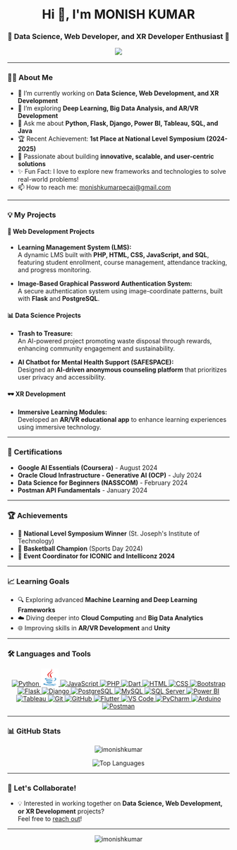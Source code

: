 <h1 align="center">Hi 👋, I'm MONISH KUMAR</h1>
<h3 align="center">🚀 Data Science, Web Developer, and XR Developer Enthusiast 🌟</h3>

<p align="center">
  <img src="https://readme-typing-svg.herokuapp.com?color=%2336BCF7&lines=Data+Science+%7C+Web+Developer+%7C+XR+Developer;Python+%7C+Java+%7C+Flask;Always+Learning+New+Technologies!">
</p>

---

### 🙋‍♂️ **About Me**
- 🔭 I’m currently working on **Data Science, Web Development, and XR Development**  
- 🌱 I’m exploring **Deep Learning, Big Data Analysis, and AR/VR Development**  
- 💬 Ask me about **Python, Flask, Django, Power BI, Tableau, SQL, and Java**  
- 🏆 Recent Achievement: **1st Place at National Level Symposium (2024-2025)**  
- 🎯 Passionate about building **innovative, scalable, and user-centric solutions**  
- ✨ Fun Fact: I love to explore new frameworks and technologies to solve real-world problems!  
- 📫 How to reach me: [monishkumarpecai@gmail.com](mailto:monishkumarpecai@gmail.com)  

---

### 💡 **My Projects**
#### 🚀 **Web Development Projects**
- **Learning Management System (LMS):**  
  A dynamic LMS built with **PHP, HTML, CSS, JavaScript, and SQL**, featuring student enrollment, course management, attendance tracking, and progress monitoring.  

- **Image-Based Graphical Password Authentication System:**  
  A secure authentication system using image-coordinate patterns, built with **Flask** and **PostgreSQL**.  

#### 📊 **Data Science Projects**
- **Trash to Treasure:**  
  An AI-powered project promoting waste disposal through rewards, enhancing community engagement and sustainability.  

- **AI Chatbot for Mental Health Support (SAFESPACE):**  
  Designed an **AI-driven anonymous counseling platform** that prioritizes user privacy and accessibility.  

#### 🕶️ **XR Development**
- **Immersive Learning Modules:**  
  Developed an **AR/VR educational app** to enhance learning experiences using immersive technology.  

---

### 🌟 **Certifications**
- **Google AI Essentials (Coursera)** - August 2024  
- **Oracle Cloud Infrastructure - Generative AI (OCP)** - July 2024  
- **Data Science for Beginners (NASSCOM)** - February 2024  
- **Postman API Fundamentals** - January 2024  

---

### 🏆 **Achievements**
- 🥇 **National Level Symposium Winner** (St. Joseph's Institute of Technology)  
- 🏀 **Basketball Champion** (Sports Day 2024)  
- 🎤 **Event Coordinator for ICONIC and Intelliconz 2024**  

---

### 📈 **Learning Goals**
- 🔍 Exploring advanced **Machine Learning and Deep Learning Frameworks**  
- ☁️ Diving deeper into **Cloud Computing** and **Big Data Analytics**  
- 🌐 Improving skills in **AR/VR Development** and **Unity**  

---

### 🛠️ **Languages and Tools**
<p align="center">
  <!-- Programming Languages -->
  <a href="https://www.python.org/" target="_blank">
    <img src="https://cdn.jsdelivr.net/gh/devicons/devicon/icons/python/python-original.svg" alt="Python" width="40" height="40" />
  </a>
  <a href="https://www.java.com/" target="_blank">
    <img src="https://raw.githubusercontent.com/devicons/devicon/master/icons/java/java-original.svg" alt="Java" width="40" height="40" />
  </a>
  <a href="https://developer.mozilla.org/en-US/docs/Web/JavaScript" target="_blank">
    <img src="https://cdn.jsdelivr.net/gh/devicons/devicon/icons/javascript/javascript-original.svg" alt="JavaScript" width="40" height="40" />
  </a>
  <a href="https://www.php.net/" target="_blank">
    <img src="https://cdn.jsdelivr.net/gh/devicons/devicon/icons/php/php-original.svg" alt="PHP" width="40" height="40" />
  </a>
  <a href="https://dart.dev/" target="_blank">
    <img src="https://cdn.jsdelivr.net/gh/devicons/devicon/icons/dart/dart-original.svg" alt="Dart" width="40" height="40" />
  </a>

  <!-- Web Development -->
  <a href="https://html.spec.whatwg.org/" target="_blank">
    <img src="https://cdn.jsdelivr.net/gh/devicons/devicon/icons/html5/html5-original.svg" alt="HTML" width="40" height="40" />
  </a>
  <a href="https://www.w3.org/Style/CSS/" target="_blank">
    <img src="https://cdn.jsdelivr.net/gh/devicons/devicon/icons/css3/css3-original.svg" alt="CSS" width="40" height="40" />
  </a>
  <a href="https://getbootstrap.com/" target="_blank">
    <img src="https://cdn.jsdelivr.net/gh/devicons/devicon/icons/bootstrap/bootstrap-original.svg" alt="Bootstrap" width="40" height="40" />
  </a>


  <!-- Back-End Frameworks -->
  <a href="https://flask.palletsprojects.com/" target="_blank">
    <img src="https://www.vectorlogo.zone/logos/palletsprojects_flask/palletsprojects_flask-icon.svg" alt="Flask" width="40" height="40" />
  </a>
  <a href="https://www.djangoproject.com/" target="_blank">
    <img src="https://www.vectorlogo.zone/logos/djangoproject/djangoproject-icon.svg" alt="Django" width="40" height="40" />
  </a>

  <!-- Database and Cloud -->
  <a href="https://www.postgresql.org/" target="_blank">
    <img src="https://cdn.jsdelivr.net/gh/devicons/devicon/icons/postgresql/postgresql-original.svg" alt="PostgreSQL" width="40" height="40" />
  </a>
  <a href="https://www.mysql.com/" target="_blank">
    <img src="https://cdn.jsdelivr.net/gh/devicons/devicon/icons/mysql/mysql-original.svg" alt="MySQL" width="40" height="40" />
  </a>
  <a href="https://www.microsoft.com/en-us/sql-server/sql-server-2022" target="_blank">
    <img src="https://cdn.jsdelivr.net/gh/devicons/devicon/icons/microsoftsqlserver/microsoftsqlserver-plain.svg" alt="SQL Server" width="40" height="40" />
  </a>
  

  <!-- Data Analytics and Visualization -->
  <a href="https://powerbi.microsoft.com/" target="_blank">
    <img src="https://www.vectorlogo.zone/logos/microsoft_powerbi/microsoft_powerbi-icon.svg" alt="Power BI" width="40" height="40" />
  </a>
  <a href="https://www.tableau.com/" target="_blank">
    <img src="https://cdn.worldvectorlogo.com/logos/tableau-software.svg" alt="Tableau" width="40" height="40" />
  </a>

  <!-- Version Control -->
  <a href="https://git-scm.com/" target="_blank">
    <img src="https://www.vectorlogo.zone/logos/git-scm/git-scm-icon.svg" alt="Git" width="40" height="40" />
  </a>
  <a href="https://github.com/" target="_blank">
    <img src="https://cdn.jsdelivr.net/gh/devicons/devicon/icons/github/github-original.svg" alt="GitHub" width="40" height="40" />
  </a>

  <!-- Mobile Development -->
  <a href="https://flutter.dev/" target="_blank">
    <img src="https://cdn.jsdelivr.net/gh/devicons/devicon/icons/flutter/flutter-original.svg" alt="Flutter" width="40" height="40" />
  </a>

  <!-- Tools and IDEs -->
  <a href="https://code.visualstudio.com/" target="_blank">
    <img src="https://cdn.jsdelivr.net/gh/devicons/devicon/icons/vscode/vscode-original.svg" alt="VS Code" width="40" height="40" />
  </a>

  <a href="https://www.jetbrains.com/pycharm/" target="_blank">
    <img src="https://cdn.jsdelivr.net/gh/devicons/devicon/icons/pycharm/pycharm-original.svg" alt="PyCharm" width="40" height="40" />
  </a>

  <!-- Other Tools -->
  <a href="https://www.arduino.cc/" target="_blank">
    <img src="https://cdn.worldvectorlogo.com/logos/arduino-1.svg" alt="Arduino" width="40" height="40" />
  </a>
  <a href="https://postman.com" target="_blank">
    <img src="https://www.vectorlogo.zone/logos/getpostman/getpostman-icon.svg" alt="Postman" width="40" height="40" />
  </a>
</p>

---

### 📊 **GitHub Stats**
<p align="center">
  <img src="https://github-readme-stats.vercel.app/api?username=imonishkumar&show_icons=true&theme=radical&locale=en" alt="imonishkumar" />
</p>

<p align="center">
  <img src="https://github-readme-stats.vercel.app/api/top-langs?username=imonishkumar&show_icons=true&locale=en&layout=compact&theme=radical" alt="Top Languages" />
</p>

---

### 🤝 **Let's Collaborate!**
- 💡 Interested in working together on **Data Science, Web Development, or XR Development** projects?  
  Feel free to [reach out](mailto:monishkumarpecai@gmail.com)!  

---
<p align="center">
  <img src="https://komarev.com/ghpvc/?username=imonishkumar&label=Profile%20Views&color=0e75b6&style=flat" alt="imonishkumar" />
</p>
